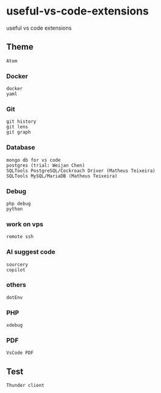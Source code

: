 # useful-vs-code-extensions
useful vs code extensions

## Theme
```
Atom
```

### Docker
```
docker
yaml
```

### Git
```
git history
git lens
git graph
```

### Database
```
mongo db for vs code
postgres (trial: Weijan Chen)
SQLTools PostgreSQL/Cockroach Driver (Matheus Teixeira)
SQLTools MySQL/MariaDB (Matheus Teixeira)
```

### Debug
```
php debug
python
```

### work on vps
```
remote ssh
```

### AI suggest code
```
sourcery
copilot
```

### others
```
dotEnv
```


### PHP
```
xdebug
```


### PDF
```
VsCode PDF
```

## Test
```
Thunder client
```

